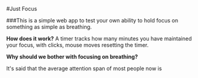 #Just Focus

###This is a simple web app to test your own ability to hold focus on something as simple as breathing. 

**How does it work?**
A timer tracks how many minutes you have maintained your focus, with clicks, mouse moves resetting the timer. 

**Why should we bother with focusing on breathing?**

It's said that the average attention span of most people now is 